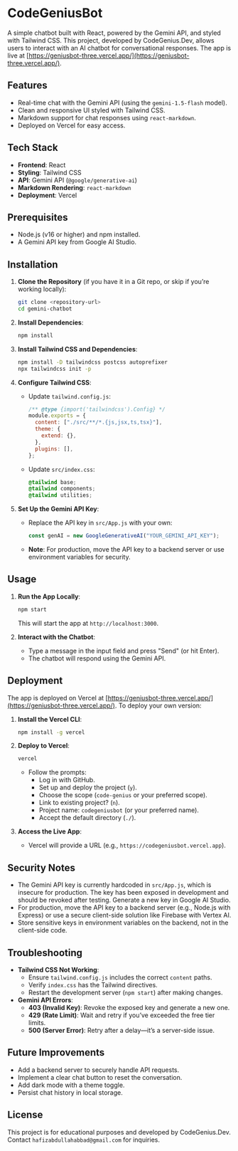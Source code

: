 # CodeGeniusBot

A simple chatbot built with React, powered by the Gemini API, and styled with Tailwind CSS. This project, developed by CodeGenius.Dev, allows users to interact with an AI chatbot for conversational responses. The app is live at [https://geniusbot-three.vercel.app/](https://geniusbot-three.vercel.app/).

## Features

- Real-time chat with the Gemini API (using the `gemini-1.5-flash` model).
- Clean and responsive UI styled with Tailwind CSS.
- Markdown support for chat responses using `react-markdown`.
- Deployed on Vercel for easy access.

## Tech Stack

- **Frontend**: React
- **Styling**: Tailwind CSS
- **API**: Gemini API (`@google/generative-ai`)
- **Markdown Rendering**: `react-markdown`
- **Deployment**: Vercel

## Prerequisites

- Node.js (v16 or higher) and npm installed.
- A Gemini API key from Google AI Studio.

## Installation

1. **Clone the Repository** (if you have it in a Git repo, or skip if you’re working locally):

   ```bash
   git clone <repository-url>
   cd gemini-chatbot
   ```

2. **Install Dependencies**:

   ```bash
   npm install
   ```

3. **Install Tailwind CSS and Dependencies**:

   ```bash
   npm install -D tailwindcss postcss autoprefixer
   npx tailwindcss init -p
   ```

4. **Configure Tailwind CSS**:

   - Update `tailwind.config.js`:
     ```javascript
     /** @type {import('tailwindcss').Config} */
     module.exports = {
       content: ["./src/**/*.{js,jsx,ts,tsx}"],
       theme: {
         extend: {},
       },
       plugins: [],
     };
     ```
   - Update `src/index.css`:
     ```css
     @tailwind base;
     @tailwind components;
     @tailwind utilities;
     ```

5. **Set Up the Gemini API Key**:
   - Replace the API key in `src/App.js` with your own:
     ```javascript
     const genAI = new GoogleGenerativeAI("YOUR_GEMINI_API_KEY");
     ```
   - **Note**: For production, move the API key to a backend server or use environment variables for security.

## Usage

1. **Run the App Locally**:

   ```bash
   npm start
   ```

   This will start the app at `http://localhost:3000`.

2. **Interact with the Chatbot**:
   - Type a message in the input field and press "Send" (or hit Enter).
   - The chatbot will respond using the Gemini API.

## Deployment

The app is deployed on Vercel at [https://geniusbot-three.vercel.app/](https://geniusbot-three.vercel.app/). To deploy your own version:

1. **Install the Vercel CLI**:

   ```bash
   npm install -g vercel
   ```

2. **Deploy to Vercel**:

   ```bash
   vercel
   ```

   - Follow the prompts:
     - Log in with GitHub.
     - Set up and deploy the project (`y`).
     - Choose the scope (`code-genius` or your preferred scope).
     - Link to existing project? (`n`).
     - Project name: `codegeniusbot` (or your preferred name).
     - Accept the default directory (`./`).

3. **Access the Live App**:
   - Vercel will provide a URL (e.g., `https://codegeniusbot.vercel.app`).

## Security Notes

- The Gemini API key is currently hardcoded in `src/App.js`, which is insecure for production. The key has been exposed in development and should be revoked after testing. Generate a new key in Google AI Studio.
- For production, move the API key to a backend server (e.g., Node.js with Express) or use a secure client-side solution like Firebase with Vertex AI.
- Store sensitive keys in environment variables on the backend, not in the client-side code.

## Troubleshooting

- **Tailwind CSS Not Working**:
  - Ensure `tailwind.config.js` includes the correct `content` paths.
  - Verify `index.css` has the Tailwind directives.
  - Restart the development server (`npm start`) after making changes.
- **Gemini API Errors**:
  - **403 (Invalid Key)**: Revoke the exposed key and generate a new one.
  - **429 (Rate Limit)**: Wait and retry if you’ve exceeded the free tier limits.
  - **500 (Server Error)**: Retry after a delay—it’s a server-side issue.

## Future Improvements

- Add a backend server to securely handle API requests.
- Implement a clear chat button to reset the conversation.
- Add dark mode with a theme toggle.
- Persist chat history in local storage.

## License

This project is for educational purposes and developed by CodeGenius.Dev. Contact `hafizabdullahabbad@gmail.com` for inquiries.
